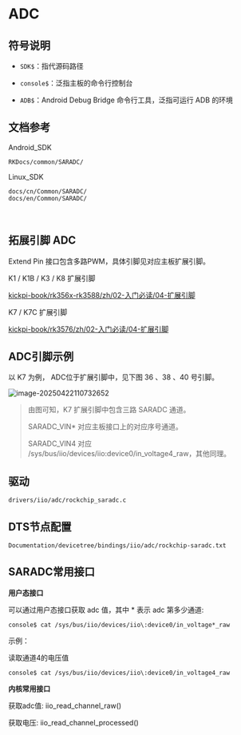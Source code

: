 # ADC



## 符号说明

* `SDK$`：指代源码路径

* `console$`：泛指主板的命令行控制台

* `ADB$`：Android Debug Bridge 命令行工具，泛指可运行 ADB 的环境



## 文档参考

Android_SDK

```
RKDocs/common/SARADC/
```

Linux_SDK

```
docs/cn/Common/SARADC/
docs/en/Common/SARADC/
```

​	

## 拓展引脚 ADC

Extend Pin 接口包含多路PWM，具体引脚见对应主板扩展引脚。

K1 / K1B / K3 / K8 扩展引脚

[kickpi-book/rk356x-rk3588/zh/02-入门必读/04-扩展引脚](../../../rk356x-rk3588/zh/02-入门必读/04-扩展引脚)

K7 / K7C 扩展引脚

[kickpi-book/rk3576/zh/02-入门必读/04-扩展引脚](../../../rk3576/zh/02-入门必读/04-扩展引脚)



## ADC引脚示例

以 K7 为例， ADC位于扩展引脚中，见下图 36 、38 、40 号引脚。

![image-20250422110732652](C:\Users\16708\AppData\Roaming\Typora\typora-user-images\image-20250422110732652.png)

> 由图可知，K7 扩展引脚中包含三路 SARADC 通道。
>
> SARADC_VIN* 对应主板接口上的对应序号通道。
>
> SARADC_VIN4 对应 /sys/bus/iio/devices/iio\:device0/in_voltage4_raw，其他同理。



## 驱动

```
drivers/iio/adc/rockchip_saradc.c
```



## DTS节点配置

```
Documentation/devicetree/bindings/iio/adc/rockchip-saradc.txt
```



## **SARADC常用接口**

**用户态接口**

可以通过用户态接口获取 adc 值，其中 * 表示 adc 第多少通道:

```
console$ cat /sys/bus/iio/devices/iio\:device0/in_voltage*_raw
```

示例：

读取通道4的电压值

```
console$ cat /sys/bus/iio/devices/iio\:device0/in_voltage4_raw
```



**内核常用接口**

获取adc值: iio_read_channel_raw()

获取电压: iio_read_channel_processed()
